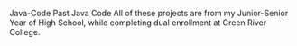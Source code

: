 Java-Code
Past Java Code All of these projects are from my Junior-Senior Year of High School, while completing dual enrollment at Green River College.
